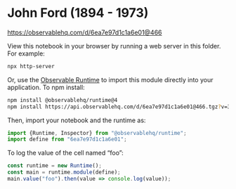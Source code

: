 # John Ford (1894 - 1973)

https://observablehq.com/d/6ea7e97d1c1a6e01@466

View this notebook in your browser by running a web server in this folder. For
example:

~~~sh
npx http-server
~~~

Or, use the [Observable Runtime](https://github.com/observablehq/runtime) to
import this module directly into your application. To npm install:

~~~sh
npm install @observablehq/runtime@4
npm install https://api.observablehq.com/d/6ea7e97d1c1a6e01@466.tgz?v=3
~~~

Then, import your notebook and the runtime as:

~~~js
import {Runtime, Inspector} from "@observablehq/runtime";
import define from "6ea7e97d1c1a6e01";
~~~

To log the value of the cell named “foo”:

~~~js
const runtime = new Runtime();
const main = runtime.module(define);
main.value("foo").then(value => console.log(value));
~~~
